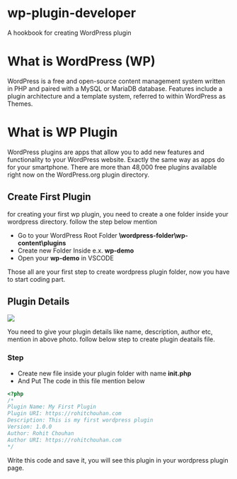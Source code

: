 # wp-plugin-developer
A hookbook for creating WordPress plugin

# What is WordPress (WP)
WordPress is a free and open-source content management system written in PHP and paired with a MySQL or MariaDB database. Features include a plugin architecture and a template system, referred to within WordPress as Themes.

# What is WP Plugin
WordPress plugins are apps that allow you to add new features and functionality to your WordPress website. Exactly the same way as apps do for your smartphone. There are more than 48,000 free plugins available right now on the WordPress.org plugin directory.

## Create First Plugin
for creating your first wp plugin, you need to create a one folder inside your wordpress directory. follow the step below mention
- Go to your WordPress Root Folder **\wordpress-folder\wp-content\plugins**
- Create new Folder Inside e.x. **wp-demo**
- Open your **wp-demo** in VSCODE

Those all are your first step to create wordpress plugin folder, now you have to start coding part.

## Plugin Details
![](https://awesomescreenshot.s3.amazonaws.com/image/2293567/21182350-ad74eda4db221956bba883eb76c69dc4.png?X-Amz-Algorithm=AWS4-HMAC-SHA256&X-Amz-Credential=AKIAJSCJQ2NM3XLFPVKA%2F20220131%2Fus-east-1%2Fs3%2Faws4_request&X-Amz-Date=20220131T063449Z&X-Amz-Expires=28800&X-Amz-SignedHeaders=host&X-Amz-Signature=fa4d8040786ce1db792422d72bcb931a635aecdbcdce67707364b02d0cc20ef7)

You need to give your plugin details like name, description, author etc, mention in above photo. follow below step to create plugin deatails file.

### Step
- Create new file inside your plugin folder with name **init.php**
- And Put The code in this file mention below

```php
<?php
/*
Plugin Name: My First Plugin
Plugin URI: https://rohitchouhan.com
Description: This is my first wordpress plugin
Version: 1.0.0
Author: Rohit Chouhan
Author URI: https://rohitchouhan.com
*/
```
Write this code and save it, you will see this plugin in your wordpress plugin page.

